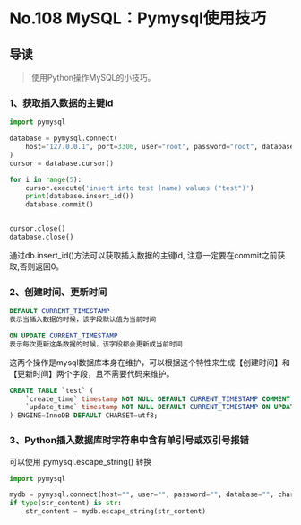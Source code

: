 # No.108 MySQL：Pymysql使用技巧

## 导读

> 使用Python操作MySQL的小技巧。

### 1、获取插入数据的主键id

```python
import pymysql

database = pymysql.connect(
    host="127.0.0.1", port=3306, user="root", password="root", database="test"
)
cursor = database.cursor()

for i in range(5):
    cursor.execute('insert into test (name) values ("test")')
    print(database.insert_id())
    database.commit()


cursor.close()
database.close()

```

通过db.insert_id()方法可以获取插入数据的主键id, 注意一定要在commit之前获取,否则返回0。

### 2、创建时间、更新时间

```sql
DEFAULT CURRENT_TIMESTAMP
表示当插入数据的时候，该字段默认值为当前时间

ON UPDATE CURRENT_TIMESTAMP
表示每次更新这条数据的时候，该字段都会更新成当前时间
```

这两个操作是mysql数据库本身在维护，可以根据这个特性来生成【创建时间】和【更新时间】两个字段，且不需要代码来维护。

```sql
CREATE TABLE `test` (
    `create_time` timestamp NOT NULL DEFAULT CURRENT_TIMESTAMP COMMENT '创建时间',
    `update_time` timestamp NOT NULL DEFAULT CURRENT_TIMESTAMP ON UPDATE CURRENT_TIMESTAMP COMMENT '更新时间'
) ENGINE=InnoDB DEFAULT CHARSET=utf8;
```

### 3、Python插入数据库时字符串中含有单引号或双引号报错

可以使用 pymysql.escape_string() 转换

```python
import pymysql

mydb = pymysql.connect(host="", user="", password="", database="", charset="",)
if type(str_content) is str:
    str_content = mydb.escape_string(str_content)


```

